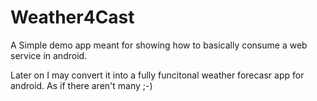 Weather4Cast
============

A Simple demo app meant for showing how to basically consume a web service in android.

Later on I may convert it into a fully funcitonal weather forecasr app for android. As if there aren't many ;-)
